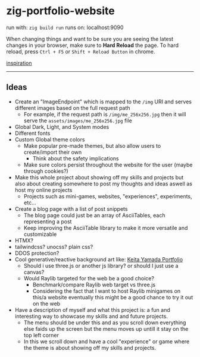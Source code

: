 # zig-portfolio-website
run with: `zig build run`
runs on: localhost:9090

When changing things and want to be sure you are seeing the latest changes in your browser, make sure to **Hard Reload** the page.
To hard reload, press `Ctrl + F5` or `Shift + Reload Button` in chrome.

[inspiration](https://ysap.sh/)

---

## Ideas

- Create an "ImageEndpoint" which is mapped to the `/img` URI and serves different images based on the full request path
    - For example, if the request path is `/img/me_256x256.jpg` then it will serve the `assets/images/me_256x256.jpg` file
- Global Dark, Light, and System modes
- Different fonts
- Custom Global theme colors
    - Make popular pre-made themes, but also allow users to create/import their own
        - Think about the safety implications
    - Make sure colors persist throughout the website for the user (maybe through cookies?)
- Make this whole project about showing off my skills and projects but also about creating somewhere to post my thoughts and ideas aswell as host my online projects
    - Projects such as mini-games, websites, "experiences", experiments, etc...
- Create a blog page with a list of post snippets
    - The blog page could just be an array of AsciiTables, each representing a post
    - Keep improving the AsciiTable library to make it more versatile and customizable
- HTMX?
- tailwindcss? unocss? plain css?
- DDOS protection?
- Cool generative/reactive background art like: [Keita Yamada Portfolio](https://p5aholic.me/)
    - Should i use three.js or another js library? or should I just use a canvas?
    - Would Raylib targeted for the web be a good choice?
        - Benchmark/compare Raylib web target vs three.js
        - Considering the fact that I want to host Raylib minigames on this/a website eventually this might be a good chance to try it out on the web
- Have a description of myself and what this project is: a fun and interesting way to showcase my skills and and future projects.
    - The menu should be under this and as you scroll down everything else faids up the screen but the menu moves up untill it stay on the top left corner
    - In this we scroll down and have a cool "experience" or game where the theme is about showing off my skills and projects.
